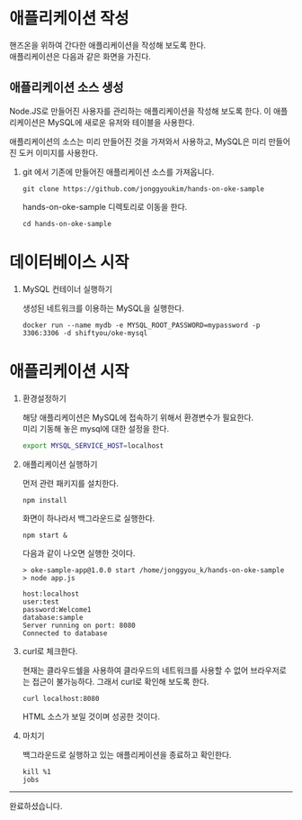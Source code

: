 # 애플리케이션 작성

핸즈온을 위하여 간다한 애플리케이션을 작성해 보도록 한다.  
애플리케이션은 다음과 같은 화면을 가진다.


## 애플리케이션 소스 생성

Node.JS로 만들어진 사용자를 관리하는 애플리케이션을 작성해 보도록 한다. 이 애플리케이션은 MySQL에 새로운 유저와 테이블을 사용한다.

애플리케이션의 소스는 미리 만들어진 것을 가져와서 사용하고, MySQL은 미리 만들어진 도커 이미지를 사용한다.

1. git 에서 기존에 만들어진 애플리케이션 소스를 가져옵니다.

    ~~~
    git clone https://github.com/jonggyoukim/hands-on-oke-sample
    ~~~

    hands-on-oke-sample 디렉토리로 이동을 한다.
    ~~~
    cd hands-on-oke-sample
    ~~~


# 데이터베이스 시작
<!--
1. 인스턴스 포트 열기

    ~~~sh
    sudo firewall-cmd --add-port=3306/tcp --permanent
    sudo systemctl restart firewalld
    ~~~
-->
1. MySQL 컨테이너 실행하기

    생성된 네트워크를 이용하는 MySQL을 실행한다.
    ~~~
    docker run --name mydb -e MYSQL_ROOT_PASSWORD=mypassword -p 3306:3306 -d shiftyou/oke-mysql 
    ~~~


# 애플리케이션 시작
<!--
1. 인스턴스 포트 열기

    ~~~sh
    sudo firewall-cmd --add-port=8080/tcp --permanent
    sudo systemctl restart firewalld
    ~~~
-->

1. 환경설정하기

    해당 애플리케이션은 MySQL에 접속하기 위해서 환경변수가 필요한다.  
    미리 기동해 놓은 mysql에 대한 설정을 한다.
    ~~~sh
    export MYSQL_SERVICE_HOST=localhost
    ~~~

1. 애플리케이션 실행하기  

    먼저 관련 패키지를 설치한다.
    ~~~sh
    npm install
    ~~~

    화면이 하나라서 백그라운드로 실행한다.
    ~~~
    npm start &
    ~~~

    다음과 같이 나오면 실행한 것이다.
    ~~~
    > oke-sample-app@1.0.0 start /home/jonggyou_k/hands-on-oke-sample
    > node app.js

    host:localhost
    user:test
    password:Welcome1
    database:sample
    Server running on port: 8080
    Connected to database
    ~~~

1. curl로 체크한다.

    현재는 클라우드쉘을 사용하여 클라우드의 네트워크를 사용할 수 없어 브라우저로는 접근이 불가능하다. 그래서 curl로 확인해 보도록 한다.
    ~~~
    curl localhost:8080
    ~~~

    HTML 소스가 보일 것이며 성공한 것이다.  
    

1. 마치기

    백그라운드로 실행하고 있는 애플리케이션을 종료하고 확인한다.

    ~~~
    kill %1
    jobs
    ~~~
    
---
완료하셨습니다.


